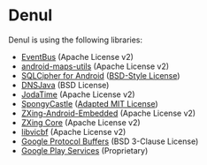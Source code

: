 Denul
=====

Denul is using the following libraries:
- [EventBus](https://github.com/greenrobot/EventBus) (Apache License v2)
- [android-maps-utils](https://github.com/googlemaps/android-maps-utils) (Apache License v2)
- [SQLCipher for Android](https://github.com/sqlcipher/android-database-sqlcipher) ([BSD-Style License](https://www.zetetic.net/sqlcipher/license/))
- [DNSJava](http://www.dnsjava.org/) (BSD License)
- [JodaTime](http://www.joda.org/joda-time) (Apache License v2)
- [SpongyCastle](https://rtyley.github.io/spongycastle/) ([Adapted MIT License](https://www.bouncycastle.org/licence.html))
- [ZXing-Android-Embedded](https://github.com/journeyapps/zxing-android-embedded) (Apache License v2)
- [ZXing Core](https://github.com/zxing/zxing) (Apache License v2)
- [libvicbf](https://github.com/malexmave/libvicbf) (Apache License v2)
- [Google Protocol Buffers](https://github.com/google/protobuf) (BSD 3-Clause License)
- [Google Play Services](https://developers.google.com/android/guides/overview) (Proprietary)
